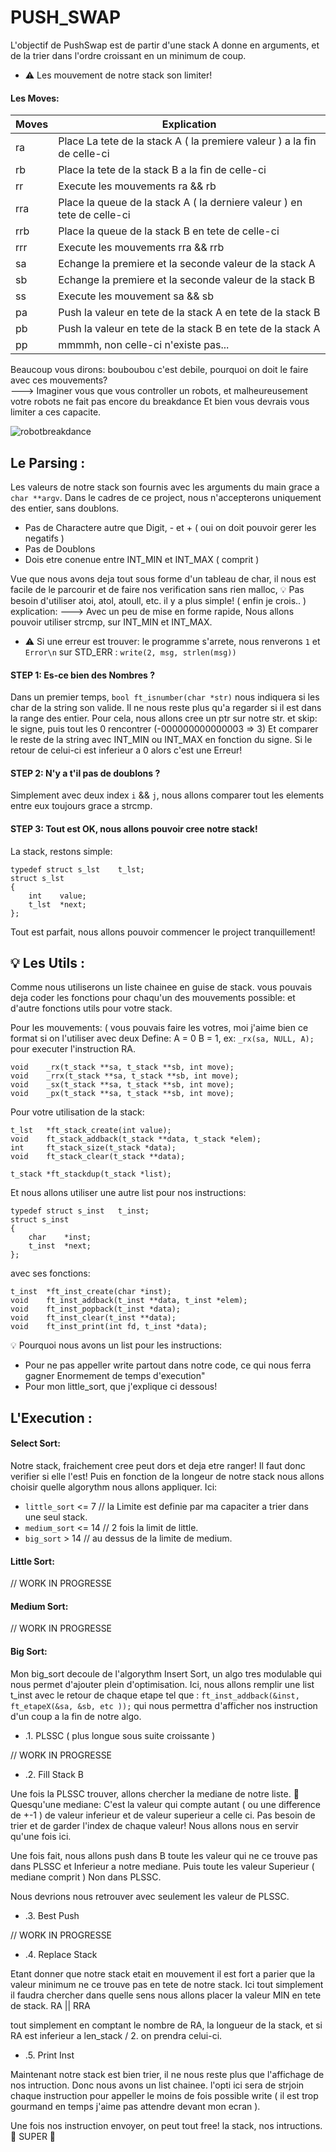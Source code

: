 # PUSH_SWAP

L'objectif de PushSwap est de partir d'une stack A donne en arguments, et de la trier dans l'ordre croissant en un minimum de coup.
- ⚠️ Les mouvement de notre stack son limiter!
#### Les Moves:

| Moves | Explication |
| --- | --- |
| ra  | Place La tete de la stack A ( la premiere valeur ) a la fin de celle-ci |
| rb  | Place la tete de la stack B a la fin de celle-ci |
| rr  | Execute les mouvements ra && rb |
| rra | Place la queue de la stack A ( la derniere valeur ) en tete de celle-ci |
| rrb | Place la queue de la stack B en tete de celle-ci |
| rrr | Execute les mouvements rra && rrb |
| sa  | Echange la premiere et la seconde valeur de la stack A |
| sb  | Echange la premiere et la seconde valeur de la stack B |
| ss  | Execute les mouvement sa && sb |
| pa  | Push la valeur en tete de la stack A en tete de la stack B |
| pb  | Push la valeur en tete de la stack B en tete de la stack A |
| pp  | mmmmh, non celle-ci n'existe pas...

Beaucoup vous dirons: bouboubou c'est debile, pourquoi on doit le faire avec ces mouvements?   
---> Imaginer vous que vous controller un robots, et malheureusement votre robots ne fait pas encore du breakdance
Et bien vous devrais vous limiter a ces capacite.

![robotbreakdance](https://user-images.githubusercontent.com/52299490/146198572-974a1984-b3de-48e3-93b6-57b3ea08877c.jpeg)

## Le Parsing :

Les valeurs de notre stack son fournis avec les arguments du main grace a `char **argv`. 
Dans le cadres de ce project, nous n'accepterons uniquement des entier, sans doublons.  
- Pas de Charactere autre que Digit, - et + ( oui on doit pouvoir gerer les negatifs )
- Pas de Doublons
- Dois etre conenue entre INT_MIN et INT_MAX ( comprit )

Vue que nous avons deja tout sous forme d'un tableau de char, il nous est facile de le parcourir et de faire nos verification sans rien malloc,
💡 Pas besoin d'utiliser atoi, atol, atoull, etc. il y a plus simple! ( enfin je crois.. ) explication: 
---> Avec un peu de mise en forme rapide, Nous allons pouvoir utiliser strcmp, sur INT_MIN et INT_MAX. 

- ⚠️ Si une erreur est trouver: le programme s'arrete, nous renverons `1` et `Error\n` sur STD_ERR : `write(2, msg, strlen(msg))` 

#### STEP 1: Es-ce bien des Nombres ?
Dans un premier temps, `bool ft_isnumber(char *str)` nous indiquera si les char de la string son valide. 
Il ne nous reste plus qu'a regarder si il est dans la range des entier. 
Pour cela, nous allons cree un ptr sur notre str. et skip: le signe, puis tout les 0 rencontrer (-000000000000003 => 3)
Et comparer le reste de la string avec INT_MIN ou INT_MAX en fonction du signe. 
Si le retour de celui-ci est inferieur a 0 alors c'est une Erreur!

#### STEP 2: N'y a t'il pas de doublons ? 
Simplement avec deux index `i` && `j`, nous allons comparer tout les elements entre eux toujours grace a strcmp.

#### STEP 3: Tout est OK, nous allons pouvoir cree notre stack! 

La stack, restons simple:  
``` 
typedef struct s_lst	t_lst;
struct s_lst
{
	int    value;
	t_lst  *next;
};
```
Tout est parfait, nous allons pouvoir commencer le project tranquillement!

## 💡 Les Utils :
Comme nous utiliserons un liste chainee en guise de stack. vous pouvais deja coder les fonctions pour chaqu'un des mouvements possible:
et d'autre fonctions utils pour votre stack. 

Pour les mouvements: ( vous pouvais faire les votres, moi j'aime bien ce format si on l'utiliser avec deux Define: A = 0 B = 1, ex: `_rx(sa, NULL, A);` pour executer l'instruction RA.
```
void	_rx(t_stack **sa, t_stack **sb, int move);
void	_rrx(t_stack **sa, t_stack **sb, int move);
void	_sx(t_stack **sa, t_stack **sb, int move);
void	_px(t_stack **sa, t_stack **sb, int move);
```
Pour votre utilisation de la stack:
```
t_lst	*ft_stack_create(int value);
void	ft_stack_addback(t_stack **data, t_stack *elem);
int     ft_stack_size(t_stack *data);
void	ft_stack_clear(t_stack **data);

t_stack	*ft_stackdup(t_stack *list);
```

Et nous allons utiliser une autre list pour nos instructions: 
```
typedef struct s_inst	t_inst;
struct s_inst
{
	char	*inst;
	t_inst	*next;
};
```
avec ses fonctions: 
```
t_inst	*ft_inst_create(char *inst);
void	ft_inst_addback(t_inst **data, t_inst *elem);
void	ft_inst_popback(t_inst *data);
void	ft_inst_clear(t_inst **data);
void	ft_inst_print(int fd, t_inst *data);
```

💡 Pourquoi nous avons un list pour les instructions: 
- Pour ne pas appeller write partout dans notre code, ce qui nous ferra gagner Enormement de temps d'execution"
- Pour mon little_sort, que j'explique ci dessous!

## L'Execution :
#### Select Sort:
Notre stack, fraichement cree peut dors et deja etre ranger! Il faut donc verifier si elle l'est!
Puis en fonction de la longeur de notre stack nous allons choisir quelle algorythm nous allons appliquer. Ici:
- `little_sort` <= 7     // la Limite est definie par ma capaciter a trier dans une seul stack. 
- `medium_sort` <= 14    // 2 fois la limit de little.
- `big_sort`    > 14	 // au dessus de la limite de medium.

#### Little Sort:

// WORK IN PROGRESSE

#### Medium Sort:

// WORK IN PROGRESSE

#### Big Sort:

Mon big_sort decoule de l'algorythm Insert Sort, un algo tres modulable qui nous permet d'ajouter plein d'optimisation.
Ici, nous allons remplir une list t_inst avec le retour de chaque etape tel que : `ft_inst_addback(&inst, ft_etapeX(&sa, &sb, etc ));`
qui nous permettra d'afficher nos instruction d'un coup a la fin de notre algo. 

- .1. PLSSC ( plus longue sous suite croissante ) 

// WORK IN PROGRESSE

- .2. Fill Stack B

Une fois la PLSSC trouver, allons chercher la mediane de notre liste. 🔔 Quesqu'une mediane: 
C'est la valeur qui compte autant ( ou une difference de +-1 ) de valeur inferieur et de valeur superieur a celle ci.
Pas besoin de trier et de garder l'index de chaque valeur! Nous allons nous en servir qu'une fois ici.

Une fois fait, nous allons push dans B toute les valeur qui ne ce trouve pas dans PLSSC et Inferieur a notre mediane.
Puis toute les valeur Superieur ( mediane comprit ) Non dans PLSSC. 

Nous devrions nous retrouver avec seulement les valeur de PLSSC.

- .3. Best Push

// WORK IN PROGRESSE

- .4. Replace Stack

Etant donner que notre stack etait en mouvement il est fort a parier que la valeur minimum ne ce trouve pas en tete de notre stack.
Ici tout simplement il faudra chercher dans quelle sens nous allons placer la valeur MIN en tete de stack. RA || RRA

tout simplement en comptant le nombre de RA, la longueur de la stack, et si RA est inferieur a len_stack / 2. on prendra celui-ci.

- .5. Print Inst

Maintenant notre stack est bien trier, il ne nous reste plus que l'affichage de nos intruction. 
Donc nous avons un list chainee. l'opti ici sera de strjoin chaque instruction pour appeller le moins de fois possible write ( il est trop gourmand en temps j'aime pas attendre devant mon ecran ). 

Une fois nos instruction envoyer, on peut tout free! la stack, nos intructions. 🦸 SUPER 🦸

























